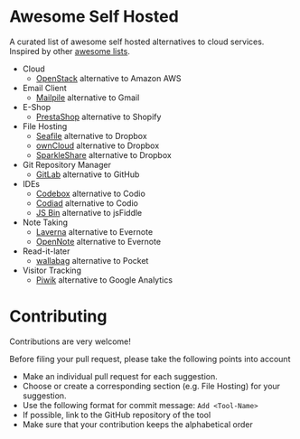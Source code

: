 # Awesome Self Hosted

A curated list of awesome self hosted alternatives to cloud services. Inspired by other [awesome lists](https://github.com/bayandin/awesome-awesomeness).

- Cloud
	- [OpenStack](http://www.openstack.org/) alternative to Amazon AWS
- Email Client
	- [Mailpile](https://github.com/pagekite/mailpile) alternative to Gmail
- E-Shop
	- [PrestaShop](https://github.com/PrestaShop/PrestaShop) alternative to Shopify
- File Hosting
	- [Seafile](https://github.com/haiwen/seafile) alternative to Dropbox
	- [ownCloud](https://github.com/owncloud/core) alternative to Dropbox
	- [SparkleShare](https://github.com/hbons/SparkleShare) alternative to Dropbox
- Git Repository Manager
	- [GitLab](https://gitlab.com/gitlab-org/gitlab-ce) alternative to GitHub
- IDEs
	- [Codebox](https://github.com/CodeboxIDE/codebox) alternative to Codio
	- [Codiad](https://github.com/Codiad/Codiad) alternative to Codio
	- [JS Bin](https://github.com/jsbin/jsbin) alternative to jsFiddle
- Note Taking
	- [Laverna](https://github.com/Laverna/laverna) alternative to Evernote
	- [OpenNote](https://github.com/FoxUSA/OpenNote) alternative to Evernote
- Read-it-later
	- [wallabag](https://github.com/wallabag/wallabag) alternative to Pocket
- Visitor Tracking
	- [Piwik](https://github.com/piwik/piwik) alternative to Google Analytics

# Contributing

Contributions are very welcome!

Before filing your pull request, please take the following points into account
- Make an individual pull request for each suggestion.
- Choose or create a corresponding section (e.g. File Hosting) for your suggestion.
- Use the following format for commit message: `Add <Tool-Name>`
- If possible, link to the GitHub repository of the tool
- Make sure that your contribution keeps the alphabetical order
